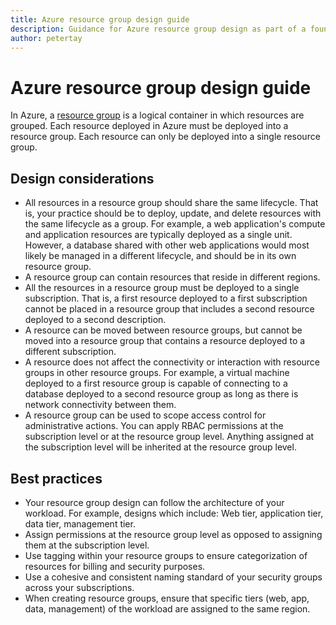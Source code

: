 ```yaml
---
title: Azure resource group design guide
description: Guidance for Azure resource group design as part of a foundational cloud adoption strategy
author: petertay
---
```


# Azure resource group design guide

In Azure, a [resource group](https://docs.microsoft.com/azure/azure-resource-manager/resource-group-overview#resource-groups) is a logical container in which resources are grouped. Each resource deployed in Azure must be deployed into a resource group. Each resource can only be deployed into a single resource group.

## Design considerations

- All resources in a resource group should share the same lifecycle. That is, your practice should be to deploy, update, and delete resources with the same lifecycle as a group. For example, a web application's compute and application resources are typically deployed as a single unit. However, a database shared with other web applications would most likely be managed in a different lifecycle, and should be in its own resource group.
- A resource group can contain resources that reside in different regions.
- All the resources in a resource group must be deployed to a single subscription. That is, a first resource deployed to a first subscription cannot be placed in a resource group that includes a second resource deployed to a second description. 
- A resource can be moved between resource groups, but cannot be moved into a resource group that contains a resource deployed to a different subscription.
- A resource does not affect the connectivity or interaction with resource groups in other resource groups. For example, a virtual machine deployed to a first resource group is capable of connecting to a database deployed to a second resource group as long as there is network connectivity between them.
- A resource group can be used to scope access control for administrative actions. You can apply RBAC permissions at the subscription level or at the resource group level. Anything assigned at the subscription level will be inherited at the resource group level.

## Best practices

- Your resource group design can follow the architecture of your workload. For example,  designs which include:  Web tier, application tier, data tier, management tier.
- Assign permissions at the resource group level as opposed to assigning them at the subscription level.
- Use tagging within your resource groups to ensure categorization of resources for billing and security purposes.
- Use a  cohesive and consistent naming standard of your security groups across your subscriptions.
- When creating resource groups, ensure that specific tiers (web, app, data, management) of the workload are assigned to the same region. 